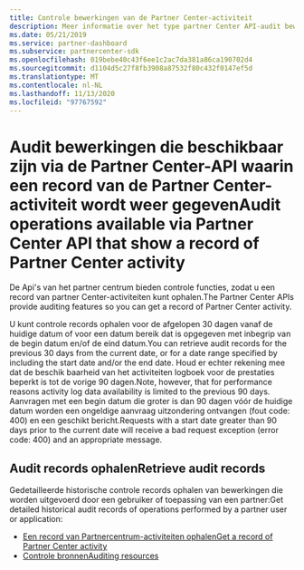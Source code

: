 ```yaml
---
title: Controle bewerkingen van de Partner Center-activiteit
description: Meer informatie over het type partner Center API-audit bewerkingen dat u kunt gebruiken om een record van de Partner Center-activiteit op te halen.
ms.date: 05/21/2019
ms.service: partner-dashboard
ms.subservice: partnercenter-sdk
ms.openlocfilehash: 019bebe40c43f6ee1c2ac7da381a86ca190702d4
ms.sourcegitcommit: d1104d5c27f8fb3908a87532f80c432f0147ef5d
ms.translationtype: MT
ms.contentlocale: nl-NL
ms.lasthandoff: 11/13/2020
ms.locfileid: "97767592"
---
```

# <a name="audit-operations-available-via-partner-center-api-that-show-a-record-of-partner-center-activity"></a><span data-ttu-id="dedbe-103">Audit bewerkingen die beschikbaar zijn via de Partner Center-API waarin een record van de Partner Center-activiteit wordt weer gegeven</span><span class="sxs-lookup"><span data-stu-id="dedbe-103">Audit operations available via Partner Center API that show a record of Partner Center activity</span></span>

<span data-ttu-id="dedbe-104">De Api's van het partner centrum bieden controle functies, zodat u een record van partner Center-activiteiten kunt ophalen.</span><span class="sxs-lookup"><span data-stu-id="dedbe-104">The Partner Center APIs provide auditing features so you can get a record of Partner Center activity.</span></span>

<span data-ttu-id="dedbe-105">U kunt controle records ophalen voor de afgelopen 30 dagen vanaf de huidige datum of voor een datum bereik dat is opgegeven met inbegrip van de begin datum en/of de eind datum.</span><span class="sxs-lookup"><span data-stu-id="dedbe-105">You can retrieve audit records for the previous 30 days from the current date, or for a date range specified by including the start date and/or the end date.</span></span> <span data-ttu-id="dedbe-106">Houd er echter rekening mee dat de beschik baarheid van het activiteiten logboek voor de prestaties beperkt is tot de vorige 90 dagen.</span><span class="sxs-lookup"><span data-stu-id="dedbe-106">Note, however, that for performance reasons activity log data availability is limited to the previous 90 days.</span></span> <span data-ttu-id="dedbe-107">Aanvragen met een begin datum die groter is dan 90 dagen vóór de huidige datum worden een ongeldige aanvraag uitzondering ontvangen (fout code: 400) en een geschikt bericht.</span><span class="sxs-lookup"><span data-stu-id="dedbe-107">Requests with a start date greater than 90 days prior to the current date will receive a bad request exception (error code: 400) and an appropriate message.</span></span>

## <a name="retrieve-audit-records"></a><span data-ttu-id="dedbe-108">Audit records ophalen</span><span class="sxs-lookup"><span data-stu-id="dedbe-108">Retrieve audit records</span></span>

<span data-ttu-id="dedbe-109">Gedetailleerde historische controle records ophalen van bewerkingen die worden uitgevoerd door een gebruiker of toepassing van een partner:</span><span class="sxs-lookup"><span data-stu-id="dedbe-109">Get detailed historical audit records of operations performed by a partner user or application:</span></span>

- [<span data-ttu-id="dedbe-110">Een record van Partnercentrum-activiteiten ophalen</span><span class="sxs-lookup"><span data-stu-id="dedbe-110">Get a record of Partner Center activity</span></span>](get-a-record-of-partner-center-activity-by-user.md)
- [<span data-ttu-id="dedbe-111">Controle bronnen</span><span class="sxs-lookup"><span data-stu-id="dedbe-111">Auditing resources</span></span>](auditing-resources.md)